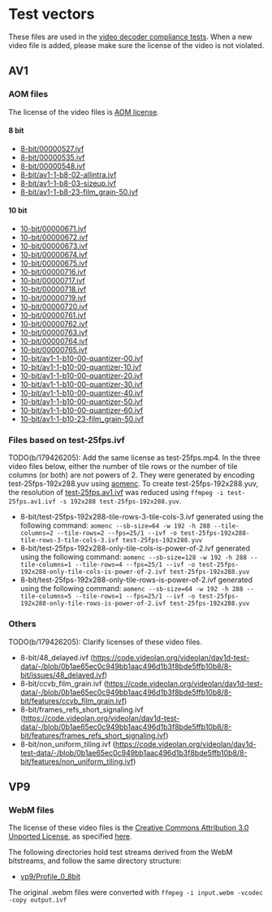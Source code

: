 # Test vectors

These files are used in the [video decoder compliance tests].
When a new video file is added, please make sure the license of the video is not
violated.

## AV1

### AOM files
The license of the video files is [AOM license].

#### 8 bit
* [8-bit/00000527.ivf](https://people.xiph.org/~tterribe/av1/samples-all/00000527.ivf)
* [8-bit/00000535.ivf](https://people.xiph.org/~tterribe/av1/samples-all/00000535.ivf)
* [8-bit/00000548.ivf](https://people.xiph.org/~tterribe/av1/samples-all/00000548.ivf)
* [8-bit/av1-1-b8-02-allintra.ivf](https://code.videolan.org/videolan/dav1d-test-data/-/blob/0b1ae65ec0c949bb1aac496d1b3f8bde5ffb10b8/8-bit/intra/av1-1-b8-02-allintra.ivf)
* [8-bit/av1-1-b8-03-sizeup.ivf](https://code.videolan.org/videolan/dav1d-test-data/-/blob/0b1ae65ec0c949bb1aac496d1b3f8bde5ffb10b8/8-bit/resize/av1-1-b8-03-sizeup.ivf)
* [8-bit/av1-1-b8-23-film\_grain-50.ivf](https://code.videolan.org/videolan/dav1d-test-data/-/blob/0b1ae65ec0c949bb1aac496d1b3f8bde5ffb10b8/8-bit/film_grain/av1-1-b8-23-film_grain-50.ivf)

#### 10 bit
* [10-bit/00000671.ivf](https://people.xiph.org/~tterribe/av1/samples-all/00000671.ivf)
* [10-bit/00000672.ivf](https://people.xiph.org/~tterribe/av1/samples-all/00000672.ivf)
* [10-bit/00000673.ivf](https://people.xiph.org/~tterribe/av1/samples-all/00000673.ivf)
* [10-bit/00000674.ivf](https://people.xiph.org/~tterribe/av1/samples-all/00000674.ivf)
* [10-bit/00000675.ivf](https://people.xiph.org/~tterribe/av1/samples-all/00000675.ivf)
* [10-bit/00000716.ivf](https://people.xiph.org/~tterribe/av1/samples-all/00000716.ivf)
* [10-bit/00000717.ivf](https://people.xiph.org/~tterribe/av1/samples-all/00000717.ivf)
* [10-bit/00000718.ivf](https://people.xiph.org/~tterribe/av1/samples-all/00000718.ivf)
* [10-bit/00000719.ivf](https://people.xiph.org/~tterribe/av1/samples-all/00000719.ivf)
* [10-bit/00000720.ivf](https://people.xiph.org/~tterribe/av1/samples-all/00000720.ivf)
* [10-bit/00000761.ivf](https://people.xiph.org/~tterribe/av1/samples-all/00000761.ivf)
* [10-bit/00000762.ivf](https://people.xiph.org/~tterribe/av1/samples-all/00000762.ivf)
* [10-bit/00000763.ivf](https://people.xiph.org/~tterribe/av1/samples-all/00000763.ivf)
* [10-bit/00000764.ivf](https://people.xiph.org/~tterribe/av1/samples-all/00000764.ivf)
* [10-bit/00000765.ivf](https://people.xiph.org/~tterribe/av1/samples-all/00000765.ivf)
* [10-bit/av1-1-b10-00-quantizer-00.ivf](https://code.videolan.org/videolan/dav1d-test-data/-/blob/0b1ae65ec0c949bb1aac496d1b3f8bde5ffb10b8/10-bit/quantizer/av1-1-b10-00-quantizer-00.ivf)
* [10-bit/av1-1-b10-00-quantizer-10.ivf](https://code.videolan.org/videolan/dav1d-test-data/-/blob/0b1ae65ec0c949bb1aac496d1b3f8bde5ffb10b8/10-bit/quantizer/av1-1-b10-00-quantizer-10.ivf)
* [10-bit/av1-1-b10-00-quantizer-20.ivf](https://code.videolan.org/videolan/dav1d-test-data/-/blob/0b1ae65ec0c949bb1aac496d1b3f8bde5ffb10b8/10-bit/quantizer/av1-1-b10-00-quantizer-20.ivf)
* [10-bit/av1-1-b10-00-quantizer-30.ivf](https://code.videolan.org/videolan/dav1d-test-data/-/blob/0b1ae65ec0c949bb1aac496d1b3f8bde5ffb10b8/10-bit/quantizer/av1-1-b10-00-quantizer-30.ivf)
* [10-bit/av1-1-b10-00-quantizer-40.ivf](https://code.videolan.org/videolan/dav1d-test-data/-/blob/0b1ae65ec0c949bb1aac496d1b3f8bde5ffb10b8/10-bit/quantizer/av1-1-b10-00-quantizer-40.ivf)
* [10-bit/av1-1-b10-00-quantizer-50.ivf](https://code.videolan.org/videolan/dav1d-test-data/-/blob/0b1ae65ec0c949bb1aac496d1b3f8bde5ffb10b8/10-bit/quantizer/av1-1-b10-00-quantizer-50.ivf)
* [10-bit/av1-1-b10-00-quantizer-60.ivf](https://code.videolan.org/videolan/dav1d-test-data/-/blob/0b1ae65ec0c949bb1aac496d1b3f8bde5ffb10b8/10-bit/quantizer/av1-1-b10-00-quantizer-60.ivf)
* [10-bit/av1-1-b10-23-film_grain-50.ivf](https://code.videolan.org/videolan/dav1d-test-data/-/blob/0b1ae65ec0c949bb1aac496d1b3f8bde5ffb10b8/10-bit/film_grain/av1-1-b10-23-film_grain-50.ivf)

### Files based on test-25fps.ivf
TODO(b/179426205): Add the same license as test-25fps.mp4.
In the three video files below, either the number of tile rows or the number of
tile columns (or both) are not powers of 2. They were generated by encoding
test-25fps-192x288.yuv using [aomenc]. To create test-25fps-192x288.yuv, the
resolution of [test-25fps.av1.ivf] was reduced using `ffmpeg -i
test-25fps.av1.ivf -s 192x288 test-25fps-192x288.yuv`.

* 8-bit/test-25fps-192x288-tile-rows-3-tile-cols-3.ivf
  generated using the following command:
  `aomenc --sb-size=64 -w 192 -h 288 --tile-columns=2 --tile-rows=2
--fps=25/1 --ivf -o test-25fps-192x288-tile-rows-3-tile-cols-3.ivf
test-25fps-192x288.yuv`
* 8-bit/test-25fps-192x288-only-tile-cols-is-power-of-2.ivf
  generated using the following command:
  `aomenc --sb-size=128 -w 192 -h 288 --tile-columns=1 --tile-rows=4
--fps=25/1 --ivf -o test-25fps-192x288-only-tile-cols-is-power-of-2.ivf
test-25fps-192x288.yuv`
* 8-bit/test-25fps-192x288-only-tile-rows-is-power-of-2.ivf
  generated using the following command:
  `aomenc --sb-size=64 -w 192 -h 288 --tile-columns=5 --tile-rows=1
--fps=25/1 --ivf -o test-25fps-192x288-only-tile-rows-is-power-of-2.ivf
test-25fps-192x288.yuv`

### Others
TODO(b/179426205): Clarify licenses of these video files.
* 8-bit/48\_delayed.ivf (https://code.videolan.org/videolan/dav1d-test-data/-/blob/0b1ae65ec0c949bb1aac496d1b3f8bde5ffb10b8/8-bit/issues/48_delayed.ivf)
* 8-bit/ccvb\_film\_grain.ivf (https://code.videolan.org/videolan/dav1d-test-data/-/blob/0b1ae65ec0c949bb1aac496d1b3f8bde5ffb10b8/8-bit/features/ccvb_film_grain.ivf)
* 8-bit/frames\_refs\_short\_signaling.ivf (https://code.videolan.org/videolan/dav1d-test-data/-/blob/0b1ae65ec0c949bb1aac496d1b3f8bde5ffb10b8/8-bit/features/frames_refs_short_signaling.ivf)
* 8-bit/non\_uniform\_tiling.ivf (https://code.videolan.org/videolan/dav1d-test-data/-/blob/0b1ae65ec0c949bb1aac496d1b3f8bde5ffb10b8/8-bit/features/non_uniform_tiling.ivf)

## VP9

### WebM files
The license of these video files is the
[Creative Commons Attribution 3.0 Unported License], as specified
[here](https://www.webmproject.org/license/bitstream/).

The following directories hold test streams derived from the WebM bitstreams,
and follow the same directory structure:
* [vp9/Profile_0_8bit](https://www.webmproject.org/vp9/levels/#test-bitstreams)

The original .webm files were converted with
  `ffmpeg -i input.webm -vcodec -copy output.ivf`

[video decoder compliance tests]: ../../README.md#video-decoder-compliance-tests
[aomenc]: https://aomedia.googlesource.com/aom/
[AOM license]: ../licenses/AOM-LICENSE
[Creative Commons Attribution 3.0 Unported License]: ../licenses/CC-LICENSE
[test-25fps.av1.ivf]: https://source.chromium.org/chromium/chromium/src/+/master:media/test/data/test-25fps.av1.ivf
